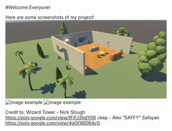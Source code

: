 #Welcome Everyone!



Here are some screenshots of my project!
![image example](ViewBest1.png)
![image example](ViewBest2.png)
![image example](ViewBest3.png)

Credit to:
    Wizard Tower - Nick Slough https://poly.google.com/view/fFiFJ3hdY06 
    Jeep - Alex “SAFFY” Safayan https://poly.google.com/view/4gOfX6DR4yG